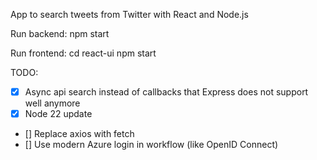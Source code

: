 App to search tweets from Twitter with React and Node.js

Run backend:
npm start

Run frontend:
cd react-ui
npm start

TODO:
- [x] Async api search instead of callbacks that Express does not support well anymore
- [x] Node 22 update
- [] Replace axios with fetch
- [] Use modern Azure login in workflow (like OpenID Connect)
